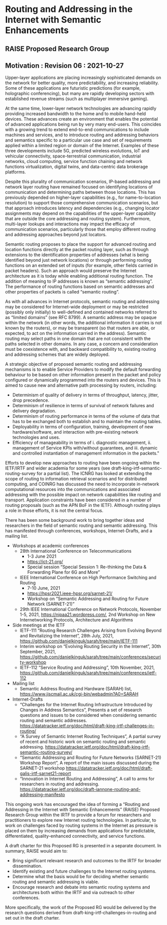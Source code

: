# Routing and Addressing in the Internet with Semantic Enhancements
## RAISE Proposed Research Group
## Motivation : Revision 06 : 2021-10-27

Upper-layer applications are placing increasingly sophisticated demands on the network for better quality, more predictability, and increasing reliability. Some of these applications are futuristic predictions (for example, holographic conferencing), but many are rapidly developing sectors with established revenue streams (such as multiplayer immersive gaming).

At the same time, lower-layer network technologies are advancing rapidly providing increased bandwidth to the home and to mobile hand-held devices. These advances create an environment that enables the potential of advanced applications being run by very many end-users. This coincides with a growing trend to extend end-to-end communications to include machines and services, and to introduce routing and addressing behaviors and semantics specific to a particular use case and set of requirements applied within a limited region or domain of the Internet. Examples of these three developments include 5G, predicted wireless evolutions, IoT and vehicular connectivity, space-terrestrial communication, industrial networks, cloud computing, service function chaining and network functions virtualization, digital twins, and data-centric data brokerage platforms.

Despite this plurality of communication scenarios, IP-based addressing and network layer routing have remained focused on identifying locations of communication and determining paths between those locations. This has previously depended on higher-layer capabilities (e.g., for name-to-location resolution) to support those comprehensive communication scenarios, but that approach introduces latency and dependencies (e.g., changing locator assignments may depend on the capabilities of the upper-layer capability that are outside the core addressing and routing system). Furthermore, multi-layer lookups and interactions may impact the efficacy of communication scenarios, particularly those that employ different routing and addressing approaches beyond just locators.

Semantic routing proposes to place the support for advanced routing and location functions directly at the packet routing layer, such as through extensions to the identification properties of addresses (what is being identified beyond just network locations) or through performing routing functions on an extended set of inputs (for example, other fields carried in packet headers). Such an approach would preserve the Internet architecture as it is today while enabling additional routing function. The addition of meaning to IP addresses is known as “semantic addressing”. The performance of routing functions based on semantic addresses and other properties of packets is called “semantic routing”. 

As with all advances in Internet protocols, semantic routing and addressing may be considered for Internet-wide deployment or may be restricted (possibly only initially) to well-defined and contained networks referred to as “limited domains” (see RFC 8799). A semantic address may be opaque within the network (in other words, the additional information it carries is not known by the routers), or may be transparent (so that routers are able, or expected, to act on the information carried in the address). Semantic routing may select paths in one domain that are not consistent with the paths selected in other domains. In any case, a concern and consideration must be coexistence with, and backward compatibility to, existing routing and addressing schemes that are widely deployed.

A strategic objective of proposed semantic routing and addressing mechanisms is to enable Service Providers to modify the default forwarding behaviour to be based on other information present in the packet and policy configured or dynamically programmed into the routers and devices. This is aimed to cause new and alternative path processing by routers, including:

*	Determinism of quality of delivery in terms of throughput, latency, jitter, drop precedence. 
* Determinism of resilience in terms of survival of network failures and delivery degradation.
* Determinism of routing performance in terms of the volume of data that has to be exchanged both to establish and to maintain the routing tables.
* Deployability in terms of configuration, training, development of new hardware/software, and interaction with pre-existing network technologies and uses.
* Efficiency of manageability in terms of i. diagnostic management, ii. management of Service KPIs with/without guarantees, and iii. dynamic and controlled instantiation of management information in the packets."

Efforts to develop new approaches to routing have been ongoing within the IETF/IRTF and wider academia for some years (see draft-king-irtf-semantic-routing-survey for a partial list). The ICNRG has looked at extending the scope of routing to information retrieval scenarios and for distributed computing, and COINRG has discussed the need to incorporate in-network computational resources into the communications and associated addressing with the possible impact on network capabilities like routing and transport. Application constraints have been considered in a number of routing proposals (such as the APN BoF in the IETF). Although routing plays a role in those efforts, it is not the central focus.

There has been some background work to bring together ideas and researchers in the field of semantic routing and semantic addressing. This has manifested through conferences, workshops, Internet-Drafts, and a mailing list.

* Workshops at academic conferences
    * 28th International Conference on Telecommunications
        * 1-3 June 2021
        * https://ict-21.org/
        * Special session “Special Session 1: Re-thinking the Data & Forwarding Plane for 6G and More”
    * IEEE International Conference on High Performance Switching and Routing
        * 7-10 June, 2021
        * https://hpsr2021.ieee-hpsr.org/sarnet-21/
        * Workshop on “Semantic Addressing and Routing for Future Network (SARNET-21)”
    * 29th IEEE International Conference on Network Protocols,
      November 1-5, 2021,
      https://nipaa21.wordpress.com/,
      2nd Workshop on New Internetworking Protocols, Architecture and Algorithms
* Side meetings at the IETF
    * IETF-111 “Routing Research Challenges Arising from Evolving Beyond and Revitalizing the Internet”,
      28th July, 2021,
      https://github.com/danielkinguk/sarah/tree/main/IETF-111
    * Interim workshop on “Evolving Routing Security in the Internet”, 
      30th September, 2021,
      https://github.com/danielkinguk/sarah/tree/main/conferences/security-workshop
    * IETF-112 “Service Routing and Addressing”,
      10th November, 2021,
      https://github.com/danielkinguk/sarah/tree/main/conferences/ietf-112
* Mailing list
    * Semantic Address Routing and Hardware (SARAH) list,
      https://www.jiscmail.ac.uk/cgi-bin/webadmin?A0=SARAH
* Internet-Drafts
    * “Challenges for the Internet Routing Infrastructure Introduced by Changes in Address Semantics”, 
      Presents a set of research questions and issues to be considered when considering semantic routing and semantic addresses.
      https://datatracker.ietf.org/doc/html/draft-king-irtf-challenges-in-routing/
    * “A Survey of Semantic Internet Routing Techniques”,
       A partial survey of recent and historic work on semantic routing and semantic addressing.
       https://datatracker.ietf.org/doc/html/draft-king-irtf-semantic-routing-survey/
    * “Semantic Addressing and Routing for Future Networks (SARNET-21) Workshop Report”,
       A report of the main issues discussed during the SARNET-21 workshop
       https://datatracker.ietf.org/doc/html/draft-galis-irtf-sarnet21-report
    * “Innovation in Internet Routing and Addressing”,
      A call to arms for researchers in routing and addressing.
      https://datatracker.ietf.org/doc/draft-iannone-routing-and-addressing-manifesto

This ongoing work has encouraged the idea of forming a “Routing and Addressing in the Internet with Semantic Enhancements” (RAISE) Proposed Research Group within the IRTF to provide a forum for researchers and practitioners to explore new Internet routing technologies. In particular, to work on challenges faced by routing systems in the Internet as pressure is placed on them by increasing demands from applications for predictable, differentiated, quality-enhanced connectivity, and service functions.

A draft charter for this Proposed RG is presented in a separate document. In summary, RAISE would aim to:
* Bring significant relevant research and outcomes to the IRTF for broader dissemination.
* Identify existing and future challenges to the Internet routing systems.
* Determine what the basis would be for deciding whether semantic routing and semantic addressing is viable.
* Encourage research and debate into semantic routing systems and architectures both within the IRTF and via outreach to other conferences.

More specifically, the work of the Proposed RG would be delivered by the research questions derived from draft-king-irtf-challenges-in-routing and set out in the draft charter. 

